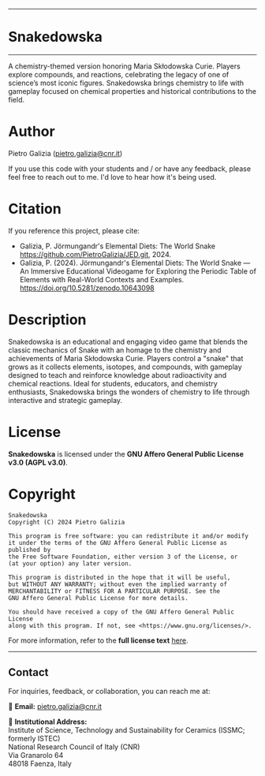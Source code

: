 *****
# Snakedowska
*****
A chemistry-themed version honoring Maria Skłodowska Curie. Players explore  compounds, and reactions, celebrating the legacy of one of science’s most iconic figures. Snakedowska brings chemistry to life with gameplay focused on chemical properties and historical contributions to the field.

Author
======
Pietro Galizia ([pietro.galizia@cnr.it](mailto:pietro.galizia@cnr.it))

If you use this code with your students and / or have any feedback, please feel free to reach out to me. I'd love to hear how it's being used.

Citation
========
If you reference this project, please cite:

- Galizia, P. Jörmungandr's Elemental Diets: The World Snake https://github.com/PietroGalizia/JED.git, 2024.
- Galizia, P. (2024). Jörmungandr's Elemental Diets: The World Snake — An Immersive Educational Videogame for Exploring the Periodic Table of Elements with Real-World Contexts and Examples. https://doi.org/10.5281/zenodo.10643098

Description
========
Snakedowska is an educational and engaging video game that blends the classic mechanics of Snake with an homage to the chemistry and achievements of Maria Skłodowska Curie. Players control a "snake" that grows as it collects elements, isotopes, and compounds, with gameplay designed to teach and reinforce knowledge about radioactivity and chemical reactions. Ideal for students, educators, and chemistry enthusiasts, Snakedowska brings the wonders of chemistry to life through interactive and strategic gameplay.

License
=========

**Snakedowska** is licensed under the **GNU Affero General Public License v3.0 (AGPL v3.0)**.  

Copyright
=========

    Snakedowska
    Copyright (C) 2024 Pietro Galizia

    This program is free software: you can redistribute it and/or modify  
    it under the terms of the GNU Affero General Public License as published by  
    the Free Software Foundation, either version 3 of the License, or  
    (at your option) any later version.  

    This program is distributed in the hope that it will be useful,  
    but WITHOUT ANY WARRANTY; without even the implied warranty of  
    MERCHANTABILITY or FITNESS FOR A PARTICULAR PURPOSE. See the  
    GNU Affero General Public License for more details.  

    You should have received a copy of the GNU Affero General Public License  
    along with this program. If not, see <https://www.gnu.org/licenses/>.

    
For more information, refer to the **full license text** [here](https://www.gnu.org/licenses/agpl-3.0.en.html).  

---

## Contact  

For inquiries, feedback, or collaboration, you can reach me at:  

📧 **Email:** [pietro.galizia@cnr.it](mailto:pietro.galizia@cnr.it)  

📍 **Institutional Address:**  
Institute of Science, Technology and Sustainability for Ceramics (ISSMC; formerly ISTEC)  
National Research Council of Italy (CNR)  
Via Granarolo 64  
48018 Faenza, Italy
